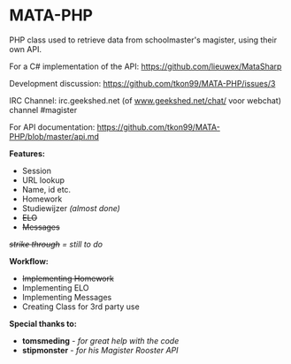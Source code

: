 MATA-PHP
========
PHP class used to retrieve data from schoolmaster's magister, using their own API.

For a C# implementation of the API: https://github.com/lieuwex/MataSharp

Development discussion: https://github.com/tkon99/MATA-PHP/issues/3

IRC Channel: irc.geekshed.net (of www.geekshed.net/chat/ voor webchat)
             channel #magister

For API documentation: https://github.com/tkon99/MATA-PHP/blob/master/api.md

**Features:**

* Session
* URL lookup
* Name, id etc.
* Homework
* Studiewijzer *(almost done)*
* ~~ELO~~
* ~~Messages~~

*~~strike through~~ = still to do*

**Workflow:**

* ~~Implementing Homework~~
* Implementing ELO
* Implementing Messages
* Creating Class for 3rd party use

**Special thanks to:**

* **tomsmeding** - *for great help with the code*
* **stipmonster** - *for his Magister Rooster API*
